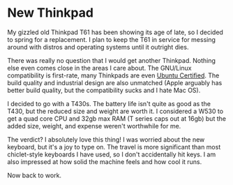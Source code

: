 
# New Thinkpad

My gizzled old Thinkpad T61 has been showing its age of late, so I decided to
spring for a replacement. I plan to keep the T61 in service for messing around
with distros and operating systems until it outright dies.

There was really no question that I would get another Thinkpad. Nothing else
even comes close in the areas I care about. The GNU/Linux compatibility is
first-rate, many Thinkpads are even [Ubuntu
Certified](http://www.ubuntu.com/certification/). The build quality and
industrial design are also unmatched (Apple arguably has better build quality,
but the compatibility sucks and I hate Mac OS).

I decided to go with a T430s. The battery life isn't quite as good as the T430,
but the reduced size and weight are worth it. I considered a W530 to get a quad
core CPU and 32gb max RAM (T series caps out at 16gb) but the added size,
weight, and expense weren't worthwhile for me.

The verdict? I absolutely love this thing! I was worried about the new keyboard,
but it's a joy to type on. The travel is more significant than most
chiclet-style keyboards I have used, so I don't accidentally hit keys. I am also
impressed at how solid the machine feels and how cool it runs.

Now back to work.
